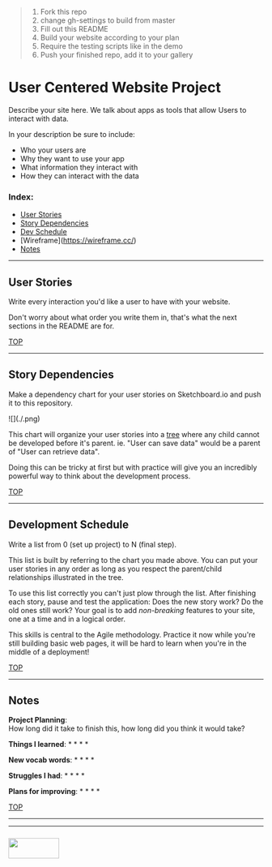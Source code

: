 > 1. Fork this repo
> 2. change gh-settings to build from master
> 3. Fill out this README
> 4. Build your website according to your plan
> 5. Require the testing scripts like in the demo
> 6. Push your finished repo, add it to your gallery


# User Centered Website Project 

Describe your site here.  We talk about apps as tools that allow Users to interact with data. 

In your description be sure to include: 
* Who your users are 
* Why they want to use your app
* What information they interact with
* How they can interact with the data

### Index:
* [User Stories](#user-stories)
* [Story Dependencies](#story-dependencies)
* [Dev Schedule](#development-schedule)
* [Wireframe](https://wireframe.cc/<your wireframe>)
* [Notes](#notes)

---

## User Stories


Write every interaction you'd like a user to have with your website.

Don't worry about what order you write them in, that's what the next sections in the README are for.


[TOP](#index)

---

## Story Dependencies

Make a dependency chart for your user stories on Sketchboard.io and push it to this repository.

![](./<your chart name>.png)

This chart will organize your user stories into a [tree](https://medium.freecodecamp.org/all-you-need-to-know-about-tree-data-structures-bceacb85490c) where any child cannot be developed before it's parent.  ie. "User can save data" would be a parent of "User can retrieve data".

Doing this can be tricky at first but with practice will give you an incredibly powerful way to think about the development process.


[TOP](#index)

---

## Development Schedule

Write a list from 0 (set up project) to N (final step).

This list is built by referring to the chart you made above.  You can put your user stories in any order as long as you respect the parent/child relationships illustrated in the tree.

To use this list correctly you can't just plow through the list.  After finishing each story, pause and test the application:  Does the new story work? Do the old ones still work?  Your goal is to add _non-breaking_ features to your site, one at a time and in a logical order.

This skills is central to the Agile methodology.  Practice it now while you're still building basic web pages, it will be hard to learn when you're in the middle of a deployment!


[TOP](#index)

---

## Notes

__Project Planning__:  
How long did it take to finish this, how long did you think it would take?

__Things I learned__:
*
*
*
*

__New vocab words__:
*
*
*
*

__Struggles I had__:
* 
*
*
*

__Plans for improving__:
* 
*
*
*


[TOP](#index)

___
___
### <a href="http://elewa.education/blog" target="_blank"><img src="https://user-images.githubusercontent.com/18554853/34921062-506450ae-f97d-11e7-875f-6feeb26ad72d.png" width="100" height="40"/></a>
